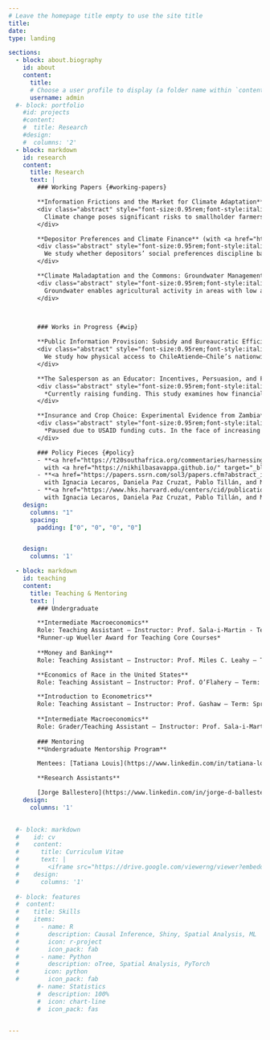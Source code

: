 ```yaml
---
# Leave the homepage title empty to use the site title
title:
date: 
type: landing

sections:
  - block: about.biography
    id: about
    content:
      title: 
      # Choose a user profile to display (a folder name within `content/authors/`)
      username: admin
  #- block: portfolio
    #id: projects
    #content:
    #  title: Research
    #design:
    #  columns: '2'
  - block: markdown
    id: research
    content:
      title: Research
      text: |
        ### Working Papers {#working-papers}

        **Information Frictions and the Market for Climate Adaptation** <em>(Job Market Paper, draft forthcoming)</em>  
        <div class="abstract" style="font-size:0.95rem;font-style:italic;font-weight:400;line-height:1.45;margin:0.35rem 0.75rem 0.55rem;opacity:.88;">
          Climate change poses significant risks to smallholder farmers across the developing world. Index insurance could provide risk mitigation, but has demonstrated persistently weak demand despite high theoretical value. I show that decision difficulty can partly explain this puzzle in index insurance as well as other agricultural adaptation products. With a framed field experiment with smallholder coffee farmers in Cauca, Colombia, I elicit incentivized demand across rainfall contracts that vary in payout probability and covariance with farm income. Farmers exhibit substantial difficulties in evaluating products. I test two interventions: the first targets evaluation difficulty, the second, average quality beliefs. The former increases quality responsiveness by over 50%, evidence of improvement in farmers' mapping from contract terms to value. Conversely, an advertising treatment does not affect average quality sensitivity while decreasing average demand by over 10%, consistent with low insurer reputation. A model characterizes how limited quality responsiveness creates incentives for firms to offer low-quality products, potentially “poisoning” the market and sustaining persistent missing markets despite possible welfare gains.
        </div>

        **Depositor Preferences and Climate Finance** (with <a href="https://sites.google.com/view/jinglu/" target="_blank" rel="noopener">Jing Lu</a> and <a href="https://www.edward-shore.com/" target="_blank" rel="noopener">Edward Shore</a>)  
        <div class="abstract" style="font-size:0.95rem;font-style:italic;font-weight:400;line-height:1.45;margin:0.35rem 0.75rem 0.55rem;opacity:.88;">
          We study whether depositors’ social preferences discipline banks’ lending to environmentally intensive (“brown”) firms and how exposed banks manage the resulting funding risk through loan structure, especially syndication. We construct a bank-level index of deposit sensitivity by combining FDIC Summary of Deposits branch footprints with county-level presidential vote shares to proxy the local depositor base’s “green” tilt. Merging this measure with loan-level data from the syndicated market (Dealscan), we build a lender–loan panel with lender and year fixed effects to isolate within-bank variation over time in both the extensive margin of participation and the intensive margin of deal design. Two predictions guide the analysis: banks with more deposit-sensitive funding should (i) be less likely to participate in loans to brown borrowers and (ii) when they do lend, share exposure more aggressively—retaining smaller shares, assembling larger syndicates to facilitate offloading and mitigate risk. Using sectoral and emissions-based definitions of “brown,” we document patterns consistent with both predictions. Substantively, the results show that retail funding composition—beyond wholesale markets or regulation—disciplines climate-relevant credit allocation. Despite evidence of “sticky” deposits, banks actively manage tail reputational risk by rebalancing their lending activity.
        </div>

        **Climate Maladaptation and the Commons: Groundwater Management in India** (with <a href="https://nikhilbasavappa.github.io/" target="_blank" rel="noopener">Nikhil Basavappa</a>)  
        <div class="abstract" style="font-size:0.95rem;font-style:italic;font-weight:400;line-height:1.45;margin:0.35rem 0.75rem 0.55rem;opacity:.88;">
          Groundwater enables agricultural activity in areas with low and variable rainfall. However, agricultural expansion has led to highly stressed aquifers throughout India. We show how a popular policy intervention, increasing irrigation efficiency, can lead to welfare losses. Marginal productivity gains can widen the gap between private and socially optimal extraction when stock externalities are strong. We leverage a multi-state groundwater management scheme that improved irrigation efficiency as well as variation in externality due to physical aquifer properties. Although the policy appears to have a null effect on aggregate, this hides significant heterogeneity: consistent with our theory, high-externality areas <em>increase</em> extraction both in absolute terms and relative to low-externality areas. This increase in extraction is accompanied by more multi-cropping, as well as more volatile evapotranspiration. Finally, these areas that have further depleted their groundwater reserves are less able to use groundwater to smooth over drought periods. In all, we show that although efficiency improvements can increase welfare during high rainfall periods, these areas are effectively maladapting by increasing total water need and becoming more vulnerable to climate variability.
        </div>

        

        ### Works in Progress {#wip}

        **Public Information Provision: Subsidy and Bureaucratic Efficiency** (with <a href="https://nanoochoa.github.io/" target="_blank" rel="noopener">Fernando Ochoa</a>, <a href="https://www.olab.berkeley.edu/graduate-students-1/daniela-paz" target="_blank" rel="noopener">Daniela Paz Cruzat</a>, and Marcela Zapata)  
        <div class="abstract" style="font-size:0.95rem;font-style:italic;font-weight:400;line-height:1.45;margin:0.35rem 0.75rem 0.55rem;opacity:.88;">
          We study how physical access to ChileAtiende—Chile’s nationwide one-stop service platform—shapes take-up of social programs, with a focus on housing subsidies. We assemble a national, multi-year panel that links (i) the timing and location of ChileAtiende office openings/closures and office-level visit logs, (ii) administrative records on applications and awards for major benefits (with DS01 housing subsidies as a core case), (iii) beneficiary origin and destination addresses to measure distance to the nearest office, and (iv) dated policy announcements that plausibly shift information demand. Our central question is whether improved proximity to an office increases applications and awards—and for whom—versus simply reallocating demand across channels. We test whether effects are stronger for households living nearer (vs. farther) to offices, around office openings, and in response to salient national announcements. The design leverages staggered office rollouts and announcement timing in a difference-in-differences framework with granular location and time fixed effects.
        </div>

        **The Salesperson as an Educator: Incentives, Persuasion, and Financial Literacy*** (with <a href="https://www.brianjonghwanlee.com/home" target="_blank" rel="noopener">Brian Jonghwan Lee</a>)  
        <div class="abstract" style="font-size:0.95rem;font-style:italic;font-weight:400;line-height:1.45;margin:0.35rem 0.75rem 0.55rem;opacity:.88;">
          *Currently raising funding. This study examines how financial intermediary incentives and financial literacy interventions shape financial product uptake and consumer protection among unbanked smallholder farmers in rural Colombia. Through a randomized controlled trial, we vary agent compensation structures (fixed versus commission-based pay) and client-focused messaging (financial literacy workshops versus standard promotional materials) to assess impacts on product comprehension, responsible use, and susceptibility to risky financial behaviors. By disentangling the roles of persuasion and information, the study contributes new insights into how agents can serve as effective educators rather than exploitative salespeople. Our findings will directly inform policy and practice, providing actionable evidence for regulators and financial institutions aiming to balance market expansion with consumer welfare.
        </div>

        **Insurance and Crop Choice: Experimental Evidence from Zambia*** (with <a href="https://www.econ.uzh.ch/en/people/faculty/casaburi.html" target="_blank" rel="noopener">Lorenzo Casaburi</a> and <a href="https://sites.google.com/view/jwillis/" target="_blank" rel="noopener">Jack Willis</a>)  
        <div class="abstract" style="font-size:0.95rem;font-style:italic;font-weight:400;line-height:1.45;margin:0.35rem 0.75rem 0.55rem;opacity:.88;">
          *Paused due to USAID funding cuts. In the face of increasing climate risk, Zambia has suffered from substantial droughts in the past 20 years, with severe consequences for smallholder farmers. We consider two broad approaches to help farmers adapt and build resilience to this new reality: the provision of crop insurance, to insure farmers in the face of increased risk; and the encouragement of diversification and climate-resilient crop choice. While these two approaches are often considered in isolation, we argue that programs like Zambia’s Food Security Pack program should consider them in unison. Farmers face initial risk and uncertainty when changing crops, making them reluctant to do so, even if it would reduce risk in the long run. Insurance, in overcoming some of this risk, has been shown to increase ex-ante investments, including by changing to more productive crops and varieties (Karlan et al. 2014). Moreover, switching to crops more suited to local agroeconomic conditions is argued to increase productivity substantially (Adamopoulos and Restuccia 2021). Switching to riskier but higher average return crops may thus be another benefit of insurance provision. We study the logistical feasibility of a large randomized controlled trial with Food Security Pack beneficiaries, farmers who meet the income and wealth requirements delineated by the government. Participants are cross randomized into free insurance and crop choice incentive treatments, in order to determine the added value of insurance in experimentation with new crops and higher productivity.
        </div>

        ### Policy Pieces {#policy}
        - **<a href="https://t20southafrica.org/commentaries/harnessing-the-potential-of-community-driven-groundwater-management-in-the-global-south-experiences-and-recommendations/" target="_blank" rel="noopener">Groundwater management strategies, T20 South Africa 2025</a>**  
          with <a href="https://nikhilbasavappa.github.io/" target="_blank" rel="noopener">Nikhil Basavappa</a>, Nitin Bassi, Anik Bhaduri, Soorya K K, Ekansha Khanduja, and Yashita Singh
        - **<a href="https://papers.ssrn.com/sol3/papers.cfm?abstract_id=5020060" target="_blank" rel="noopener">Can Chile Escape its Inequality Trap? 2024</a>**  
          with Ignacia Lecaros, Daniela Paz Cruzat, Pablo Tillán, and Michael Walton
        - **<a href="https://www.hks.harvard.edu/centers/cid/publications/faculty-working-papers/inequality-chile-perceptions-and-patterns" target="_blank" rel="noopener">Inequality in Chile, Perceptions and Patterns, 2023</a>**  
          with Ignacia Lecaros, Daniela Paz Cruzat, Pablo Tillán, and Michael Walton
    design:
      columns: "1"
      spacing:
        padding: ["0", "0", "0", "0"]


    design:
      columns: '1'

  - block: markdown
    id: teaching
    content:
      title: Teaching & Mentoring
      text: |
        ### Undergraduate

        **Intermediate Macroeconomics**  
        Role: Teaching Assistant — Instructor: Prof. Sala-i-Martin - Term: [Fall 2022](https://www.dropbox.com/scl/fi/kv7vfc9tcl2t5h53v281a/ECONUN3213_001_2022_3-INTERMEDIATEMACROECONOMICSECONW3213_001_2022_3_149111_RicardoPommerMunoz.pdf?rlkey=3rczmi2axnd8tm448mki3grsm&dl=1)
        *Runner-up Wueller Award for Teaching Core Courses*
      
        **Money and Banking**  
        Role: Teaching Assistant — Instructor: Prof. Miles C. Leahy — Term: [Spring 2021](https://www.dropbox.com/scl/fi/xe53xp7hakol0lnccb4qg/ECONUN3265_001_2021_1-MONEYANDBANKINGECONV3265_001_2021_1_115717_RicardoPommerMunoz.pdf?rlkey=8ofex1jr084zsna8ps71khu0s&dl=1)

        **Economics of Race in the United States**  
        Role: Teaching Assistant — Instructor: Prof. O’Flahery — Term: [Fall 2020](https://www.dropbox.com/scl/fi/sa6t6c5r76hg97792tfhz/ECONGU4438_001_2020_3-ECONOMICSOFRACEINTHEU.S.ECONGU4438_001_2020_3-ECONOMICSOFRACEINTHEU.S._RicardoPommerMunoz.pdf?rlkey=3j9fts77jpmnvmuh7ycy6utzy&dl=1)  

        **Introduction to Econometrics**  
        Role: Teaching Assistant — Instructor: Prof. Gashaw — Term: Spring 2020 [No evaluations due to pandemic]
        
        **Intermediate Macroeconomics**  
        Role: Grader/Teaching Assistant — Instructor: Prof. Sala-i-Martin — Term: [Fall 2019](https://www.dropbox.com/scl/fi/rkqj3luu18ya475vvsd6m/ECONUN3213_001_2019_3-INTERMEDIATEMACROECONOMICS_RicardoPommerMunoz.pdf?rlkey=1lqzut8eu6j3rahc8jb6fy0xi&dl=1)
        
        ### Mentoring
        **Undergraduate Mentorship Program**

        Mentees: [Tatiana Louis](https://www.linkedin.com/in/tatiana-louis/) (2022), [Fernando Pérez](https://www.linkedin.com/in/fernando-perez-25a5b3228/) (2023)

        **Research Assistants**

        [Jorge Ballestero](https://www.linkedin.com/in/jorge-d-ballestero-94117328a/) (2025), [Garrett Wilson](https://www.linkedin.com/in/garrettawilson/) (2024/2025), [Jared Donohue](https://www.linkedin.com/in/donohuejared/) (2025), Tulasi Cherukuri (2025), Irene Elfriede (2025), [Henry Hopkins](https://www.linkedin.com/in/henry-hopkins-264637210/) (2025), [Nayantara Alva](https://www.linkedin.com/in/nayantara-alva/) (2024), [Julia Fu](https://www.linkedin.com/in/julia-fu-975404245/) (2024), [Julia Nash](https://www.linkedin.com/in/julia-nash-959137279/) (2023), [Ido Dvash](https://www.linkedin.com/in/idodvash/) (2022/2023), [Jonathan Bornstein](https://www.linkedin.com/in/jonathan-bornstein-723b48237/) (2022/2023)
    design:
      columns: '1'

  
  #- block: markdown
  #    id: cv
  #    content:
  #      title: Curriculum Vitae
  #      text: |
  #        <iframe src="https://drive.google.com/viewerng/viewer?embedded=true&url=https://dl.dropboxusercontent.com/scl/fi/ha58rbygwk3mke7wl94qx/rpm_cv_2025.pdf?rlkey=jubf3a43f551cv56mp3jujm95&st=ygth3ykh&dl=0" width="100%" height="600px" style="border: none;"></iframe>
  #    design:
  #      columns: '1'
    
  #- block: features
  #  content:
  #    title: Skills
  #    items:
  #      - name: R
  #        description: Causal Inference, Shiny, Spatial Analysis, ML
  #        icon: r-project
  #        icon_pack: fab
  #      - name: Python
  #        description: oTree, Spatial Analysis, PyTorch
  #       icon: python
  #        icon_pack: fab
        #- name: Statistics
        #  description: 100%
        #  icon: chart-line
        #  icon_pack: fas
  

---
```

